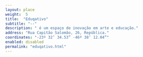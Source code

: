 ```yaml
---
layout: place
weight:  5
title:  "Eduqativo"
subtitle: "--"
description: " é um espaço de inovação em arte e educação."
address: "Rua Capitão Salomão, 26, República."
coordinates: "-23º 32’ 34.53” -46º 38’ 12.04”"
enabled: disabled
permalink: "eduqativo.html"
---
```

